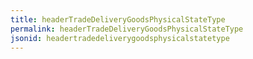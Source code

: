 ```yaml
---
title: headerTradeDeliveryGoodsPhysicalStateType
permalink: headerTradeDeliveryGoodsPhysicalStateType
jsonid: headertradedeliverygoodsphysicalstatetype
---
```

